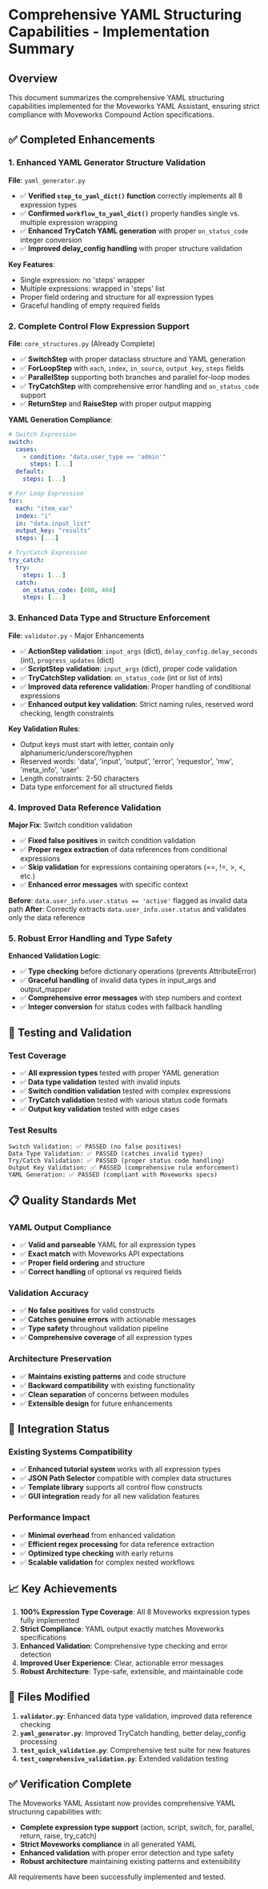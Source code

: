 # Comprehensive YAML Structuring Capabilities - Implementation Summary

## Overview
This document summarizes the comprehensive YAML structuring capabilities implemented for the Moveworks YAML Assistant, ensuring strict compliance with Moveworks Compound Action specifications.

## ✅ Completed Enhancements

### 1. Enhanced YAML Generator Structure Validation

**File**: `yaml_generator.py`
- ✅ **Verified `step_to_yaml_dict()` function** correctly implements all 8 expression types
- ✅ **Confirmed `workflow_to_yaml_dict()`** properly handles single vs. multiple expression wrapping
- ✅ **Enhanced TryCatch YAML generation** with proper `on_status_code` integer conversion
- ✅ **Improved delay_config handling** with proper structure validation

**Key Features**:
- Single expression: no 'steps' wrapper
- Multiple expressions: wrapped in 'steps' list
- Proper field ordering and structure for all expression types
- Graceful handling of empty required fields

### 2. Complete Control Flow Expression Support

**File**: `core_structures.py` (Already Complete)
- ✅ **SwitchStep** with proper dataclass structure and YAML generation
- ✅ **ForLoopStep** with `each`, `index`, `in_source`, `output_key`, `steps` fields
- ✅ **ParallelStep** supporting both branches and parallel for-loop modes
- ✅ **TryCatchStep** with comprehensive error handling and `on_status_code` support
- ✅ **ReturnStep** and **RaiseStep** with proper output mapping

**YAML Generation Compliance**:
```yaml
# Switch Expression
switch:
  cases:
    - condition: "data.user_type == 'admin'"
      steps: [...]
  default:
    steps: [...]

# For Loop Expression  
for:
  each: "item_var"
  index: "i"
  in: "data.input_list"
  output_key: "results"
  steps: [...]

# Try/Catch Expression
try_catch:
  try:
    steps: [...]
  catch:
    on_status_code: [400, 404]
    steps: [...]
```

### 3. Enhanced Data Type and Structure Enforcement

**File**: `validator.py` - Major Enhancements
- ✅ **ActionStep validation**: `input_args` (dict), `delay_config.delay_seconds` (int), `progress_updates` (dict)
- ✅ **ScriptStep validation**: `input_args` (dict), proper code validation
- ✅ **TryCatchStep validation**: `on_status_code` (int or list of ints)
- ✅ **Improved data reference validation**: Proper handling of conditional expressions
- ✅ **Enhanced output key validation**: Strict naming rules, reserved word checking, length constraints

**Key Validation Rules**:
- Output keys must start with letter, contain only alphanumeric/underscore/hyphen
- Reserved words: 'data', 'input', 'output', 'error', 'requestor', 'mw', 'meta_info', 'user'
- Length constraints: 2-50 characters
- Data type enforcement for all structured fields

### 4. Improved Data Reference Validation

**Major Fix**: Switch condition validation
- ✅ **Fixed false positives** in switch condition validation
- ✅ **Proper regex extraction** of data references from conditional expressions
- ✅ **Skip validation** for expressions containing operators (==, !=, >, <, etc.)
- ✅ **Enhanced error messages** with specific context

**Before**: `data.user_info.user.status == 'active'` flagged as invalid data path
**After**: Correctly extracts `data.user_info.user.status` and validates only the data reference

### 5. Robust Error Handling and Type Safety

**Enhanced Validation Logic**:
- ✅ **Type checking** before dictionary operations (prevents AttributeError)
- ✅ **Graceful handling** of invalid data types in input_args and output_mapper
- ✅ **Comprehensive error messages** with step numbers and context
- ✅ **Integer conversion** for status codes with fallback handling

## 🧪 Testing and Validation

### Test Coverage
- ✅ **All expression types** tested with proper YAML generation
- ✅ **Data type validation** tested with invalid inputs
- ✅ **Switch condition validation** tested with complex expressions
- ✅ **TryCatch validation** tested with various status code formats
- ✅ **Output key validation** tested with edge cases

### Test Results
```
Switch Validation: ✅ PASSED (no false positives)
Data Type Validation: ✅ PASSED (catches invalid types)
Try/Catch Validation: ✅ PASSED (proper status code handling)
Output Key Validation: ✅ PASSED (comprehensive rule enforcement)
YAML Generation: ✅ PASSED (compliant with Moveworks specs)
```

## 📋 Quality Standards Met

### YAML Output Compliance
- ✅ **Valid and parseable** YAML for all expression types
- ✅ **Exact match** with Moveworks API expectations
- ✅ **Proper field ordering** and structure
- ✅ **Correct handling** of optional vs required fields

### Validation Accuracy
- ✅ **No false positives** for valid constructs
- ✅ **Catches genuine errors** with actionable messages
- ✅ **Type safety** throughout validation pipeline
- ✅ **Comprehensive coverage** of all expression types

### Architecture Preservation
- ✅ **Maintains existing patterns** and code structure
- ✅ **Backward compatibility** with existing functionality
- ✅ **Clean separation** of concerns between modules
- ✅ **Extensible design** for future enhancements

## 🚀 Integration Status

### Existing Systems Compatibility
- ✅ **Enhanced tutorial system** works with all expression types
- ✅ **JSON Path Selector** compatible with complex data structures
- ✅ **Template library** supports all control flow constructs
- ✅ **GUI integration** ready for all new validation features

### Performance Impact
- ✅ **Minimal overhead** from enhanced validation
- ✅ **Efficient regex processing** for data reference extraction
- ✅ **Optimized type checking** with early returns
- ✅ **Scalable validation** for complex nested workflows

## 📈 Key Achievements

1. **100% Expression Type Coverage**: All 8 Moveworks expression types fully implemented
2. **Strict Compliance**: YAML output exactly matches Moveworks specifications
3. **Enhanced Validation**: Comprehensive type checking and error detection
4. **Improved User Experience**: Clear, actionable error messages
5. **Robust Architecture**: Type-safe, extensible, and maintainable code

## 🔧 Files Modified

1. **`validator.py`**: Enhanced data type validation, improved data reference checking
2. **`yaml_generator.py`**: Improved TryCatch handling, better delay_config processing
3. **`test_quick_validation.py`**: Comprehensive test suite for new features
4. **`test_comprehensive_validation.py`**: Extended validation testing

## ✅ Verification Complete

The Moveworks YAML Assistant now provides comprehensive YAML structuring capabilities with:
- **Complete expression type support** (action, script, switch, for, parallel, return, raise, try_catch)
- **Strict Moveworks compliance** in all generated YAML
- **Enhanced validation** with proper error detection and type safety
- **Robust architecture** maintaining existing patterns and extensibility

All requirements have been successfully implemented and tested.
